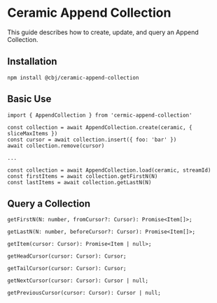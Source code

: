 
# Ceramic Append Collection
This guide describes how to create, update, and query an Append Collection.

## Installation
	npm install @cbj/ceramic-append-collection
	
## Basic Use

    import { AppendCollection } from 'cermic-append-collection'
    
	const collection = await AppendCollection.create(ceramic, { sliceMaxItems })
	const cursor = await collection.insert({ foo: 'bar' })
	await collection.remove(cursor)
	
	...

    const collection = await AppendCollection.load(ceramic, streamId)
    const firstItems = await collection.getFirstN(N)
    const lastItems = await collection.getLastN(N)

## Query a Collection

	getFirstN(N: number, fromCursor?: Cursor): Promise<Item[]>;

	getLastN(N: number, beforeCursor?: Cursor): Promise<Item[]>;

	getItem(cursor: Cursor): Promise<Item | null>;

	getHeadCursor(cursor: Cursor): Cursor;

	getTailCursor(cursor: Cursor): Cursor;

	getNextCursor(cursor: Cursor): Cursor | null;

	getPreviousCursor(cursor: Cursor): Cursor | null;